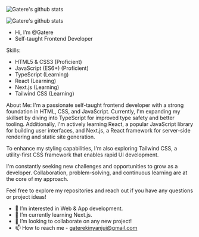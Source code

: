 ![Gatere's github stats](https://github-readme-stats.vercel.app/api?username=gatere-kinyanjui&show_icons=true&theme=radical)

![Gatere's github stats](https://github-readme-stats.vercel.app/api/top-langs/?username=gatere-kinyanjui&count_private=true&layout=compact&show_icons=true&theme=radical)

- Hi, I’m @Gatere
- Self-taught Frontend Developer

Skills:
- HTML5 & CSS3 (Proficient)
- JavaScript (ES6+) (Proficient)
- TypeScript (Learning)
- React (Learning)
- Next.js (Learning)
- Tailwind CSS (Learning)

About Me:
I'm a passionate self-taught frontend developer with a strong foundation in HTML, CSS, and JavaScript. Currently, I'm expanding my skillset by diving into TypeScript for improved type safety and better tooling. Additionally, I'm actively learning React, a popular JavaScript library for building user interfaces, and Next.js, a React framework for server-side rendering and static site generation.

To enhance my styling capabilities, I'm also exploring Tailwind CSS, a utility-first CSS framework that enables rapid UI development.

I'm constantly seeking new challenges and opportunities to grow as a developer. Collaboration, problem-solving, and continuous learning are at the core of my approach.

Feel free to explore my repositories and reach out if you have any questions or project ideas!

- 👀 I’m interested in Web & App development.
- 🌱 I’m currently learning Next.js.
- 💞️ I’m looking to collaborate on any new project!
- 📫 How to reach me - gaterekinyanjui@gmail.com

<!---
GatereKinyanjui/GatereKinyanjui is a ✨ special ✨ repository because its `README.md` (this file) appears on your GitHub profile.
You can click the Preview link to take a look at your changes.
--->
